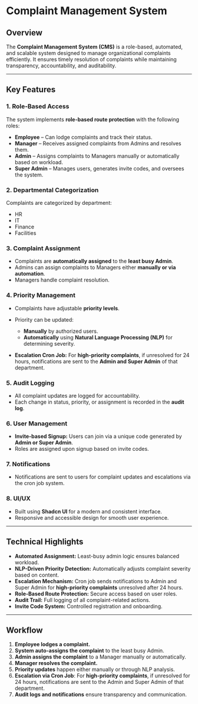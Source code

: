 # Complaint Management System

## Overview

The **Complaint Management System (CMS)** is a role-based, automated, and scalable system designed to manage organizational complaints efficiently. It ensures timely resolution of complaints while maintaining transparency, accountability, and auditability.

---

## Key Features

### 1. **Role-Based Access**

The system implements **role-based route protection** with the following roles:

* **Employee** – Can lodge complaints and track their status.
* **Manager** – Receives assigned complaints from Admins and resolves them.
* **Admin** – Assigns complaints to Managers manually or automatically based on workload.
* **Super Admin** – Manages users, generates invite codes, and oversees the system.

### 2. **Departmental Categorization**

Complaints are categorized by department:

* HR
* IT
* Finance
* Facilities

### 3. **Complaint Assignment**

* Complaints are **automatically assigned** to the **least busy Admin**.
* Admins can assign complaints to Managers either **manually or via automation**.
* Managers handle complaint resolution.

### 4. **Priority Management**

* Complaints have adjustable **priority levels**.
* Priority can be updated:

  * **Manually** by authorized users.
  * **Automatically** using **Natural Language Processing (NLP)** for determining severity.
* **Escalation Cron Job:** For **high-priority complaints**, if unresolved for 24 hours, notifications are sent to the **Admin and Super Admin** of that department.

### 5. **Audit Logging**

* All complaint updates are logged for accountability.
* Each change in status, priority, or assignment is recorded in the **audit log**.

### 6. **User Management**

* **Invite-based Signup:** Users can join via a unique code generated by **Admin or Super Admin**.
* Roles are assigned upon signup based on invite codes.

### 7. **Notifications**

* Notifications are sent to users for complaint updates and escalations via the cron job system.

### 8. **UI/UX**

* Built using **Shadcn UI** for a modern and consistent interface.
* Responsive and accessible design for smooth user experience.

---

## Technical Highlights

* **Automated Assignment:** Least-busy admin logic ensures balanced workload.
* **NLP-Driven Priority Detection:** Automatically adjusts complaint severity based on content.
* **Escalation Mechanism:** Cron job sends notifications to Admin and Super Admin for **high-priority complaints** unresolved after 24 hours.
* **Role-Based Route Protection:** Secure access based on user roles.
* **Audit Trail:** Full logging of all complaint-related actions.
* **Invite Code System:** Controlled registration and onboarding.

---

## Workflow

1. **Employee lodges a complaint.**
2. **System auto-assigns the complaint** to the least busy Admin.
3. **Admin assigns the complaint** to a Manager manually or automatically.
4. **Manager resolves the complaint.**
5. **Priority updates** happen either manually or through NLP analysis.
6. **Escalation via Cron Job**: For **high-priority complaints**, if unresolved for 24 hours, notifications are sent to the Admin and Super Admin of that department.
7. **Audit logs and notifications** ensure transparency and communication.
